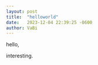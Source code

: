 ```yaml
---
layout: post
title:  "helloworld"
date:   2023-12-04 22:39:25 -0600
author: VaBi
---
```


hello,

interesting.